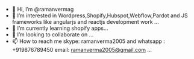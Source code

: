 - 👋 Hi, I’m @ramanvermag
- 👀 I’m interested in Wordpress,Shopify,Hubspot,Webflow,Pardot and JS frameworks like angularjs and reactjs development work ...
- 🌱 I’m currently learning shopify apps...
- 💞️ I’m looking to collaborate on ...
- 📫 How to reach me skype: ramanverma2005 and whatsapp : +919876789450 email: ramanverma2005@gmail.com ...

<!---
ramanvermag/ramanvermag is a ✨ special ✨ repository because its `README.md` (this file) appears on your GitHub profile.
You can click the Preview link to take a look at your changes.
--->
